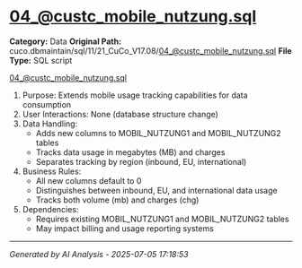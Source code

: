 # 04_@custc_mobile_nutzung.sql

**Category:** Data
**Original Path:** cuco.dbmaintain/sql/11/21_CuCo_V17.08/04_@custc_mobile_nutzung.sql
**File Type:** SQL script

04_@custc_mobile_nutzung.sql
1. Purpose: Extends mobile usage tracking capabilities for data consumption
2. User Interactions: None (database structure change)
3. Data Handling:
   - Adds new columns to MOBIL_NUTZUNG1 and MOBIL_NUTZUNG2 tables
   - Tracks data usage in megabytes (MB) and charges
   - Separates tracking by region (inbound, EU, international)
4. Business Rules:
   - All new columns default to 0
   - Distinguishes between inbound, EU, and international data usage
   - Tracks both volume (mb) and charges (chg)
5. Dependencies:
   - Requires existing MOBIL_NUTZUNG1 and MOBIL_NUTZUNG2 tables
   - May impact billing and usage reporting systems

---
*Generated by AI Analysis - 2025-07-05 17:18:53*
